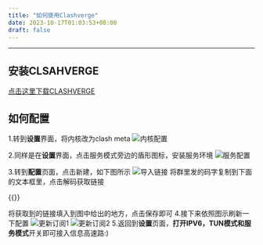 ```yaml
---
title: "如何使用Clashverge"
date: 2023-10-17T01:03:53+08:00
draft: false
---
```


---

## 安装CLSAHVERGE

[点击这里下载CLASHVERGE](https://github.com/zzzgydi/clash-verge/releases/download/v1.3.7/Clash.Verge_1.3.7_x64-setup.exe)

## 如何配置

1.转到**设置**界面，将内核改为clash meta
![内核配置](https://my.liyuu.xyz/static/pics/HowToUseClashverge/pic1.png)

2.同样是在**设置**界面，点击服务模式旁边的盾形图标，安装服务环境
![服务配置](https://my.liyuu.xyz/static/pics/HowToUseClashverge/pic2.png)

3.转到**配置**页面，点击新建，如下图所示
![导入链接](https://my.liyuu.xyz/static/pics/HowToUseClashverge/pic3.png)
将群里发的码字复制到下面的文本框里，点击解码获取链接

{{<base64>}}

将获取到的链接填入到图中给出的地方，点击保存即可
4.接下来依照图示刷新一下配置
![更新订阅1](https://my.liyuu.xyz/static/pics/HowToUseClashverge/pic4.png)
![更新订阅2](https://my.liyuu.xyz/static/pics/HowToUseClashverge/pic5.png)
5.返回到**设置**页面，**打开IPV6，TUN模式和服务模式**开关即可接入信息高速路:)


